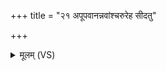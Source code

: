 +++
title = "२१ अपूपवानन्नवांश्चरुरेह सीदतु"

+++
<details><summary>मूलम् (VS)</summary>

अपू॒पवा॒नन्न॑वांश्च॒रुरेह सी॑दतु। लो॑क॒कृतः॑ पथि॒कृतो॑ यजामहे॒ ये दे॒वानां॑हु॒तभा॑गा इ॒ह स्थ ॥
</details>